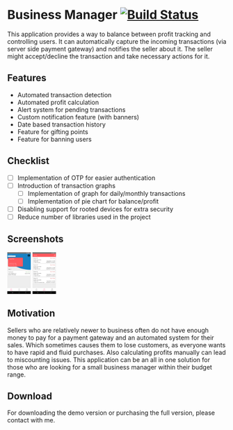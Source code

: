 # Business Manager [![Build Status](https://travis-ci.org/uber/android-template.svg?branch=master)](https://travis-ci.org/uber/android-template)

This application provides a way to balance between profit tracking and controlling users. It can automatically capture the incoming transactions (via server side payment gateway) and notifies the seller about it. The seller might accept/decline the transaction and take necessary actions for it. 

## Features

* Automated transaction detection
* Automated profit calculation
* Alert system for pending transactions
* Custom notification feature (with banners)
* Date based transaction history
* Feature for gifting points
* Feature for banning users

## Checklist

- [ ] Implementation of OTP for easier authentication
- [ ] Introduction of transaction graphs
    - [ ] Implementation of graph for daily/monthly transactions
    - [ ] Implementation of pie chart for balance/profit
- [ ] Disabling support for rooted devices for extra security
- [ ] Reduce number of libraries used in the project

## Screenshots

<p>
  <img src="/home.png" height="96" width="54" />
  <img src="/history.png" height="96" width="54" /> 
</p>

## Motivation

Sellers who are relatively newer to business often do not have enough money to pay for a payment gateway and an automated system for their sales. Which sometimes causes them to lose customers, as everyone wants to have rapid and fluid purchases. Also calculating profits manually can lead to miscounting issues. This application can be an all in one solution for those who are looking for a small business manager within their budget range.

## Download

For downloading the demo version or purchasing the full version, please contact with me.